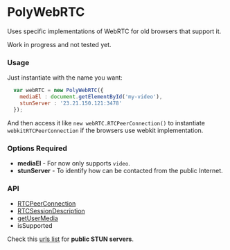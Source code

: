 # PolyWebRTC
Uses specific implementations of WebRTC for old browsers that support it.

Work in progress and not tested yet.

### Usage
Just instantiate with the name you want:

```Javascript
  var webRTC = new PolyWebRTC({
    mediaEl : document.getElementById('my-video'),
    stunServer : '23.21.150.121:3478'
  });
```

And then access it like `new webRTC.RTCPeerConnection()` to instantiate `webkitRTCPeerConnection` if the browsers use webkit implementation.

### Options Required

* **mediaEl** - For now only supports `video`.
* **stunServer** - To identify how can be contacted from the public Internet.

### API

* [RTCPeerConnection](https://developer.mozilla.org/en-US/docs/Web/API/RTCPeerConnection)
* [RTCSessionDescription](https://developer.mozilla.org/en-US/docs/Web/API/RTCSessionDescription)
* [getUserMedia](https://developer.mozilla.org/en-US/docs/Web/API/Navigator/getUserMedia)
* isSupported

Check this [urls list](http://emc.cc.st/public-stun.txt) for **public STUN servers**.